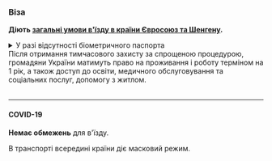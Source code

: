 ### Віза

**Діють [загальні умови в'їзду в країни Євросоюз та Шенгену](/article/73ed692655a69928f4fbd4601).** 



<details>
<summary>У разі відсутності біометричного паспорта</summary> 

Для перетину кордону Іспанії необхідно звернутися до найближчої до Вас дипломатичної/консульської установи України на території ЄС для отримання **довідки**, яка підтверджує вашу особу та громадянство. 

При собі необхідно мати документ, який посвідчує вашу особу (наприклад внутрішній паспорт) та, за наявності, документ, який підтверджує ваше проживання на території України до 24.02.2022 року.

Для в'їзду ***неповнолітнім без паспорту*** необхідно мати свідоцтво про народження дитини та документ, який підтверджує родинний зв’язок, разом з відповідними дозвільними документами, або повноваження законного представника дитини.

</details>

<section>
Після отримання тимчасового захисту за спрощеною процедурою, громадяни України матимуть право на проживання і роботу терміном на 1 рік, а також доступ до освіти, медичного обслуговування та соціальних послуг, допомогу з житлом.
</section>

</br>

***

#### COVID-19

**Немає обмежень** для в'їзду.

В транспорті всередині країни діє масковий режим.